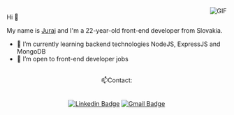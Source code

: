 <img align="right" alt="GIF" src="https://i.pinimg.com/originals/e4/26/70/e426702edf874b181aced1e2fa5c6cde.gif" />

Hi 👋  

My name is [Juraj](https://juhadev.com/) and I'm a 22-year-old front-end developer from Slovakia.  
- 🌱 I’m currently learning backend technologies NodeJS, ExpressJS and MongoDB
- 👀 I’m open to front-end developer jobs  
<br/>

<div align="center">📫Contact:
<br/><br/>

[![Linkedin Badge](https://img.shields.io/badge/-LinkedIn-blue?style=flat-square&logo=Linkedin&logoColor=white&link=https://www.linkedin.com/in/rubal-agrawal/)](https://www.linkedin.com/in/juraj-hamran/) 
[![Gmail Badge](https://img.shields.io/badge/-Gmail-c14438?style=flat-square&logo=Gmail&logoColor=white&link=mailto:rubalagrawalru@gmail.com.com)](mailto:hamrangyuri@gmail.com)
</div> 

<br />